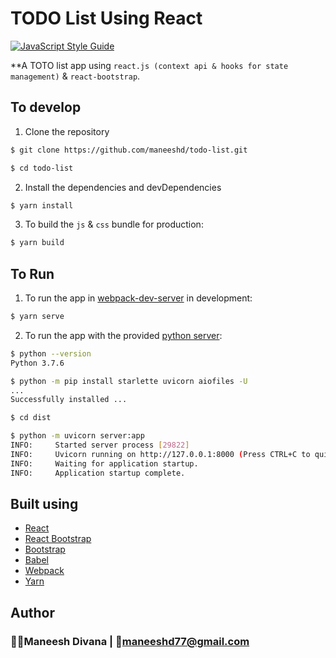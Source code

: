 # TODO List Using React

[![JavaScript Style Guide](https://img.shields.io/badge/code_style-standard-brightgreen.svg)](https://standardjs.com)

**A TOTO list app using `react.js (context api & hooks for state management)` & `react-bootstrap`.

## To develop

1. Clone the repository

```bash
$ git clone https://github.com/maneeshd/todo-list.git

$ cd todo-list
```

2. Install the dependencies and devDependencies

```bash
$ yarn install
```

3. To build the `js` & `css` bundle for production:

```bash
$ yarn build
```

## To Run

1. To run the app in [webpack-dev-server](https://github.com/webpack/webpack-dev-server) in development:

```bash
$ yarn serve
```

2. To run the app with the provided [python server](dist/server.py):

```bash
$ python --version
Python 3.7.6

$ python -m pip install starlette uvicorn aiofiles -U
...
Successfully installed ...

$ cd dist

$ python -m uvicorn server:app
INFO:     Started server process [29822]
INFO:     Uvicorn running on http://127.0.0.1:8000 (Press CTRL+C to quit)
INFO:     Waiting for application startup.
INFO:     Application startup complete.
```

## Built using

- [React](https://reactjs.org/)
- [React Bootstrap](https://react-bootstrap.github.io/)
- [Bootstrap](https://getbootstrap.com/)
- [Babel](https://babeljs.io/)
- [Webpack](https://webpack.js.org/)
- [Yarn](https://yarnpkg.com/lang/en/)

## Author

### 👨‍💻Maneesh Divana | 📧maneeshd77@gmail.com
